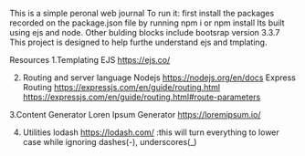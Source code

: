 This is a simple peronal web journal
To run it:
first install the packages recorded on the package.json file by running npm i or npm install
Its built using ejs and node.
Other bulding blocks include bootsrap version 3.3.7
This project is designed to help furthe understand ejs and tmplating. 


Resources
1.Templating
EJS <https://ejs.co/>

2. Routing and server language
Nodejs <https://nodejs.org/en/docs>
Express Routing
<https://expressjs.com/en/guide/routing.html>
<https://expressjs.com/en/guide/routing.html#route-parameters>

3.Content Generator
Loren Ipsum Generator <https://loremipsum.io/>

4. Utilities
lodash <https://lodash.com/> :this will turn everything to lower case while ignoring dashes(-), underscores(_)